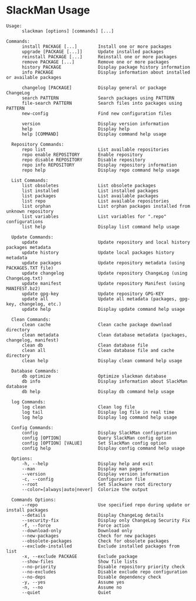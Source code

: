 # SlackMan Usage

    Usage:
          slackman [options] [commands] [...]

    Commands:
          install PACKAGE [...]        Install one or more packages
          upgrade [PACKAGE [...]]      Update installed packages
          reinstall PACKAGE [...]      Reinstall one or more packages
          remove PACKAGE [...]         Remove one or more packages
          history PACKAGE              Display package history information
          info PACKAGE                 Display information about installed or available packages

          changelog [PACKAGE]          Display general or package ChangeLog
          search PATTERN               Search packages using PATTERN
          file-search PATTERN          Search files into packages using PATTERN
          new-config                   Find new configuration files

          version                      Display version information
          help                         Display help
          help [COMMAND]               Display command help usage

      Repository Commands:
          repo list                    List available repositories
          repo enable REPOSITORY       Enable repository
          repo disable REPOSITORY      Disable repository
          repo info REPOSITORY         Display repository information
          repo help                    Display repo command help usage

      List Commands:
          list obsoletes               List obsolete packages
          list installed               List installed packages
          list packages                List available packages
          list repo                    List available repositories
          list orphan                  List orphan packages installed from unknown repository
          list variables               List variables for ".repo" configurations
          list help                    Display list command help usage

      Update Commands:
          update                       Update repository and local history packages metadata
          update history               Update local packages history metadata
          update packages              Update repository metadata (using PACKAGES.TXT file)
          update changelog             Update repository ChangeLog (using ChangeLog.txt)
          update manifest              Update repository Manifest (using MANIFEST.bz2)
          update gpg-key               Update repository GPG-KEY
          update all                   Update all metadata (packages, gpg-key, changelog, etc.)
          update help                  Display update command help usage

      Clean Commands:
          clean cache                  Clean cache package download directory
          clean metadata               Clean database metadata (packages, changelog, manifest)
          clean db                     Clean database file
          clean all                    Clean database file and cache directory
          clean help                   Display clean command help usage

      Database Commands:
          db optimize                  Optimize slackman database
          db info                      Display information about SlackMan database
          db help                      Display db command help usage

      log Commands:
          log clean                    Clean log file
          log tail                     Display log file in real time
          log help                     Display log command help usage

      Config Commands:
          config                       Display SlackMan configuration
          config [OPTION]              Query SlackMan config option
          config [OPTION] [VALUE]      Set SlackMan config option
          config help                  Display config command help usage

      Options:
          -h, --help                   Display help and exit
          --man                        Display man pages
          --version                    Display version information
          -c, --config                 Configuration file
          --root                       Set Slackware root directory
          --color=[always|auto|never]  Colorize the output

      Commands Options:
          --repo                       Use specified repo during update or install packages
          --details                    Display ChangeLog details
          --security-fix               Display only ChangeLog Security Fix
          -f, --force                  Force action
          --download-only              Download only
          --new-packages               Check for new packages
          --obsolete-packages          Check for obsolete packages
          --exclude-installed          Exclude installed packages from list
          -x, --exclude PACKAGE        Exclude package
          --show-files                 Show file lists
          --no-priority                Disable repository priority check
          --no-excludes                Disable exclude repo configuration
          --no-deps                    Disable dependency check
          -y, --yes                    Assume yes
          -n, --no                     Assume no
          --quiet                      Quiet
